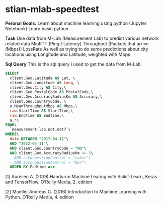 # stian-mlab-speedtest 




**Peronal Goals:**
  Learn about machine learning using python (Jupyter Notebook)
  Learn basic python
  

**Task**
  Use data from M-Lab (Measurement Lab) to predict various network related data
    MinRTT (Ping / Latency)
    Throughput (Packets that arrive (Mbps))
    LossRate
  As well as trying to do some predictions about city locations using Longitude and Latitude, weighted with Mbps



**Sql Query**
  This is the sql query i used to get the data from M-Lab

```sql
SELECT
  client.Geo.Latitude AS Lat, \
  client.Geo.Longitude AS Long, \
  client.Geo.City AS City,\
  client.Geo.PostalCode AS PostalCode,\
  client.Geo.AccuracyRadiusKm AS Accuracy,\
  client.Geo.CountryCode, \
  a.MeanThroughputMbps AS Mbps,\
  raw.StartTime AS StartTime,\
  raw.EndTime AS Endtime,\
  a.*\
FROM\
  `measurement-lab.ndt.ndt7`\
WHERE\
  date BETWEEN "2017-04-11"\
  AND "2022-04-11"\
  AND client.Geo.CountryCode = "NO"\
  AND client.Geo.AccuracyRadiusKm <= 5\
  --AND a.CongestionControl = "cubic"\
  --AND a.CongestionControl = "bbr"\
  ORDER BY Endtime asc 
```


[1] Aurelien A. (2019) Hands-on Machine Learing with Scikit-Learn, Keras and TensorFlow. O’Reilly 
Media, 2. edition

[2] Mueller Andreas C. (2016) Introduction to Machine Learning with Python. O’Reilly Media, 4. 
edition